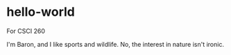 # hello-world
For CSCI 260

I'm Baron, and I like sports and wildlife. No, the interest in nature isn't ironic.
